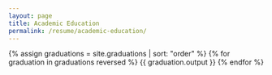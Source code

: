 ```yaml
---
layout: page
title: Academic Education
permalink: /resume/academic-education/
---
```


{% assign graduations = site.graduations | sort: "order" %}
{% for graduation in graduations reversed %}
  {{ graduation.output }}
{% endfor %}